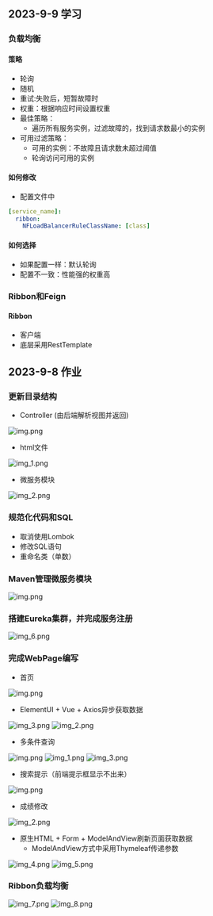 ## 2023-9-9 学习
### 负载均衡
#### 策略
* 轮询
* 随机
* 重试:失败后，短暂故障时
* 权重：根据响应时间设置权重
* 最佳策略：
  * 遍历所有服务实例，过滤故障的，找到请求数最小的实例
* 可用过滤策略：
  * 可用的实例：不故障且请求数未超过阈值
  * 轮询访问可用的实例
#### 如何修改
* 配置文件中
```yml
[service_name]:
  ribbon:
    NFLoadBalancerRuleClassName: [class]
```
#### 如何选择
* 如果配置一样：默认轮询
* 配置不一致：性能强的权重高

### Ribbon和Feign
#### Ribbon
* 客户端
* 底层采用RestTemplate
##


## 2023-9-8 作业
### 更新目录结构
* Controller (由后端解析视图并返回)

![img.png](../../source/mdImgs/workUpdate/img_micro.png)

* html文件

![img_1.png](../../source/mdImgs/workUpdate/img_micro_1.png)

* 微服务模块

![img_2.png](../../source/mdImgs/workUpdate/img_micro_2.png)

### 规范化代码和SQL
* 取消使用Lombok
* 修改SQL语句
* 重命名类（单数）

### Maven管理微服务模块
![img.png](../../source/mdImgs/workUpdate/img.png)

### 搭建Eureka集群，并完成服务注册
![img_6.png](../../source/mdImgs/workUpdate/img_6.png)

### 完成WebPage编写
* 首页

![img.png](../../source/mdImgs/911/img.png)
* ElementUI + Vue + Axios异步获取数据

![img_3.png](../../source/mdImgs/workUpdate/img_9_11_3.png)
![img_2.png](../../source/mdImgs/workUpdate/img_2.png)
* 多条件查询

![img.png](../../source/mdImgs/workUpdate/img_9_11.png)
![img_1.png](../../source/mdImgs/workUpdate/img_9_11_1.png)
![img_3.png](../../source/mdImgs/workUpdate/img_3.png)
* 搜索提示（前端提示框显示不出来）

![img.png](../../source/mdImgs/workUpdate/img_input.png)
* 成绩修改

![img_2.png](../../source/mdImgs/workUpdate/img_9_11_2.png)

* 原生HTML + Form + ModelAndView刷新页面获取数据
    * ModelAndView方式中采用Thymeleaf传递参数

![img_4.png](../../source/mdImgs/workUpdate/img_4.png)
![img_5.png](../../source/mdImgs/workUpdate/img_5.png)

### Ribbon负载均衡
![img_7.png](../../source/mdImgs/workUpdate/img_7.png)
![img_8.png](../../source/mdImgs/workUpdate/img_8.png)
